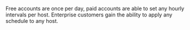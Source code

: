 Free accounts are once per day, paid accounts are able to set any hourly
intervals per host. Enterprise customers gain the ability to apply any schedule
to any host.
